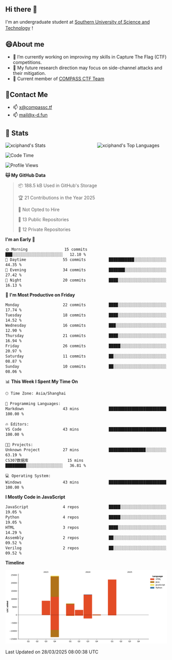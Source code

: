 ## Hi there 👋
I'm an undergraduate student at [Southern University of Science and Technology](https://www.sustech.edu.cn)！

## 😄About me
- 🌱 I’m currently working on improving my skills in Capture The Flag (CTF) competitions.
- 🔭 My future research direction may focus on side-channel attacks and their mitigation.
- 🚩 Current member of [COMPASS CTF Team](https://blog.compassc.tf/) 

## 👋Contact Me
- 📫 [x@compassc.tf](mailto:x@compassc.tf)
- 📫 [mail@x-d.fun](mailto:mail@x-d.fun)

## 🌟 Stats

<div style="display: flex; justify-content: space-between;">
  <img src="https://github-readme-stats-ten-dusky-26.vercel.app/api?username=xciphand&theme=vue-dark&show_icons=true&hide_border=true&count_private=true" alt="xciphand's Stats" width="395" />
  <img src="https://github-readme-stats-ten-dusky-26.vercel.app/api/top-langs/?username=xciphand&theme=vue-dark&show_icons=true&hide_border=true&layout=compact" alt="xciphand's Top Languages" width="300" />
</div>


<!--START_SECTION:waka-->
![Code Time](http://img.shields.io/badge/Code%20Time-2%20hrs%2054%20mins-blue)

![Profile Views](http://img.shields.io/badge/Profile%20Views-12-blue)

**🐱 My GitHub Data** 

> 📦 188.5 kB Used in GitHub's Storage 
 > 
> 🏆 21 Contributions in the Year 2025
 > 
> 🚫 Not Opted to Hire
 > 
> 📜 13 Public Repositories 
 > 
> 🔑 12 Private Repositories 
 > 
**I'm an Early 🐤** 

```text
🌞 Morning                15 commits          ███░░░░░░░░░░░░░░░░░░░░░░   12.10 % 
🌆 Daytime                55 commits          ███████████░░░░░░░░░░░░░░   44.35 % 
🌃 Evening                34 commits          ███████░░░░░░░░░░░░░░░░░░   27.42 % 
🌙 Night                  20 commits          ████░░░░░░░░░░░░░░░░░░░░░   16.13 % 
```
📅 **I'm Most Productive on Friday** 

```text
Monday                   22 commits          ████░░░░░░░░░░░░░░░░░░░░░   17.74 % 
Tuesday                  18 commits          ████░░░░░░░░░░░░░░░░░░░░░   14.52 % 
Wednesday                16 commits          ███░░░░░░░░░░░░░░░░░░░░░░   12.90 % 
Thursday                 21 commits          ████░░░░░░░░░░░░░░░░░░░░░   16.94 % 
Friday                   26 commits          █████░░░░░░░░░░░░░░░░░░░░   20.97 % 
Saturday                 11 commits          ██░░░░░░░░░░░░░░░░░░░░░░░   08.87 % 
Sunday                   10 commits          ██░░░░░░░░░░░░░░░░░░░░░░░   08.06 % 
```


📊 **This Week I Spent My Time On** 

```text
🕑︎ Time Zone: Asia/Shanghai

💬 Programming Languages: 
Markdown                 43 mins             █████████████████████████   100.00 % 

🔥 Editors: 
VS Code                  43 mins             █████████████████████████   100.00 % 

🐱‍💻 Projects: 
Unknown Project          27 mins             ████████████████░░░░░░░░░   63.19 % 
CS307数据库                 15 mins             █████████░░░░░░░░░░░░░░░░   36.81 % 

💻 Operating System: 
Windows                  43 mins             █████████████████████████   100.00 % 
```

**I Mostly Code in JavaScript** 

```text
JavaScript               4 repos             █████░░░░░░░░░░░░░░░░░░░░   19.05 % 
Python                   4 repos             █████░░░░░░░░░░░░░░░░░░░░   19.05 % 
HTML                     3 repos             ████░░░░░░░░░░░░░░░░░░░░░   14.29 % 
Assembly                 2 repos             ██░░░░░░░░░░░░░░░░░░░░░░░   09.52 % 
Verilog                  2 repos             ██░░░░░░░░░░░░░░░░░░░░░░░   09.52 % 
```



**Timeline**

![Lines of Code chart](https://raw.githubusercontent.com/xCipHanD/xCipHanD/main/assets/bar_graph.png)


 Last Updated on 28/03/2025 08:00:38 UTC
<!--END_SECTION:waka-->
